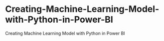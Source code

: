 # Creating-Machine-Learning-Model-with-Python-in-Power-BI
Creating Machine Learning Model with Python in Power BI
